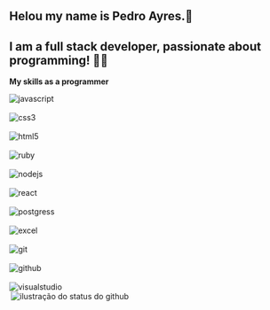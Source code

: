 ## Helou my name is Pedro Ayres.👋
## I am a full stack developer, passionate about programming! 👨‍💻

**My skills as a programmer**
<div style="display: grid;">
    <img align="flex" alt="javascript" src="https://img.shields.io/badge/JavaScript-F7DF1E?style=for-the-badge&logo=javascript&logoColor=black"/><br/>
    <img align="flex" alt="css3" src="https://img.shields.io/badge/CSS-239120?&style=for-the-badge&logo=css3&logoColor=white"/><br/>
    <img align="flex" alt="html5" src="https://img.shields.io/badge/HTML-239120?style=for-the-badge&logo=html5&logoColor=white"/><br/>
    <img align="flex" alt="ruby" src="https://img.shields.io/badge/Ruby-CC342D?style=for-the-badge&logo=ruby&logoColor=white"/><br/>
    <img align="flex" alt="nodejs" src="https://img.shields.io/badge/Node.js-43853D?style=for-the-badge&logo=node.js&logoColor=white"/><br/>
    <img align="flex" alt="react" src="https://img.shields.io/badge/React-20232A?style=for-the-badge&logo=react&logoColor=61DAFB"/><br/>
    <img align="flex" alt="postgress" src="https://img.shields.io/badge/PostgreSQL-316192?style=for-the-badge&logo=postgresql&logoColor=white"/><br/>
    <img align="flex" alt="excel" src="https://img.shields.io/badge/Microsoft_Excel-217346?style=for-the-badge&logo=microsoft-excel&logoColor=white"/><br/>
    <img align="flex" alt="git" src="https://img.shields.io/badge/Git-E34F26?style=for-the-badge&logo=git&logoColor=white"/><br/>
    <img align="flex" alt="github" src="https://img.shields.io/badge/GitHub-100000?style=for-the-badge&logo=github&logoColor=white"/><br/>
    <img align="flex" alt="visualstudio" src="https://img.shields.io/badge/-Visual%20Studio%20Code-333333?style=flat&logo=visual-studio-code&logoColor=007ACC"/>
        <div style="display: grid;">
    <img align='right' src="https://github-readme-stats.vercel.app/api?username=PedroAyres&show_icons=true&title_color=783c00&text_color=af552e&icon_color=783c00&bg_color=f8efd4&cache_seconds=2300" alt="ilustração do status do github">
    </div>
</div>
